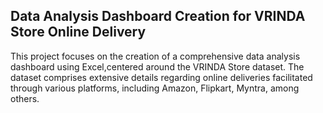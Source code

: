 ## Data Analysis Dashboard Creation for VRINDA Store Online Delivery
This project focuses on the creation of a comprehensive data analysis dashboard using Excel,centered around the VRINDA Store dataset. 
The dataset comprises extensive details regarding online deliveries facilitated through various platforms, including Amazon, Flipkart, Myntra, among others.
